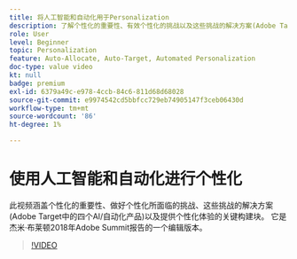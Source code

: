 ```yaml
---
title: 将人工智能和自动化用于Personalization
description: 了解个性化的重要性、有效个性化的挑战以及这些挑战的解决方案(Adobe Target中的四个AI/自动化产品)。
role: User
level: Beginner
topic: Personalization
feature: Auto-Allocate, Auto-Target, Automated Personalization
doc-type: value video
kt: null
badge: premium
exl-id: 6379a49c-e978-4ccb-84c6-811d68d68028
source-git-commit: e9974542cd5bbfcc729eb74905147f3ceb06430d
workflow-type: tm+mt
source-wordcount: '86'
ht-degree: 1%

---
```


# 使用人工智能和自动化进行个性化

此视频涵盖个性化的重要性、做好个性化所面临的挑战、这些挑战的解决方案(Adobe Target中的四个AI/自动化产品)以及提供个性化体验的关键构建块。 它是杰米·布莱顿2018年Adobe Summit报告的一个编辑版本。

>[!VIDEO](https://video.tv.adobe.com/v/30328/?quality=12&captions=chi_hans)
